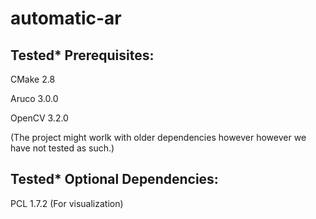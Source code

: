 # automatic-ar

## Tested* Prerequisites:

CMake 2.8

Aruco 3.0.0

OpenCV 3.2.0

(The project might worlk with older dependencies however however we have not tested as such.)

## Tested* Optional Dependencies:

PCL 1.7.2 (For visualization)
